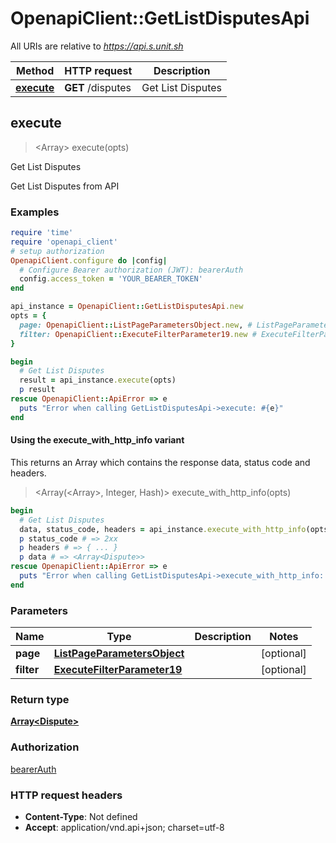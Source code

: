 # OpenapiClient::GetListDisputesApi

All URIs are relative to *https://api.s.unit.sh*

| Method | HTTP request | Description |
| ------ | ------------ | ----------- |
| [**execute**](GetListDisputesApi.md#execute) | **GET** /disputes | Get List Disputes |


## execute

> <Array<Dispute>> execute(opts)

Get List Disputes

Get List Disputes from API 

### Examples

```ruby
require 'time'
require 'openapi_client'
# setup authorization
OpenapiClient.configure do |config|
  # Configure Bearer authorization (JWT): bearerAuth
  config.access_token = 'YOUR_BEARER_TOKEN'
end

api_instance = OpenapiClient::GetListDisputesApi.new
opts = {
  page: OpenapiClient::ListPageParametersObject.new, # ListPageParametersObject | 
  filter: OpenapiClient::ExecuteFilterParameter19.new # ExecuteFilterParameter19 | 
}

begin
  # Get List Disputes
  result = api_instance.execute(opts)
  p result
rescue OpenapiClient::ApiError => e
  puts "Error when calling GetListDisputesApi->execute: #{e}"
end
```

#### Using the execute_with_http_info variant

This returns an Array which contains the response data, status code and headers.

> <Array(<Array<Dispute>>, Integer, Hash)> execute_with_http_info(opts)

```ruby
begin
  # Get List Disputes
  data, status_code, headers = api_instance.execute_with_http_info(opts)
  p status_code # => 2xx
  p headers # => { ... }
  p data # => <Array<Dispute>>
rescue OpenapiClient::ApiError => e
  puts "Error when calling GetListDisputesApi->execute_with_http_info: #{e}"
end
```

### Parameters

| Name | Type | Description | Notes |
| ---- | ---- | ----------- | ----- |
| **page** | [**ListPageParametersObject**](.md) |  | [optional] |
| **filter** | [**ExecuteFilterParameter19**](.md) |  | [optional] |

### Return type

[**Array&lt;Dispute&gt;**](Dispute.md)

### Authorization

[bearerAuth](../README.md#bearerAuth)

### HTTP request headers

- **Content-Type**: Not defined
- **Accept**: application/vnd.api+json; charset=utf-8

